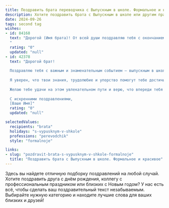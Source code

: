 ```yaml
---
title: Поздравить брата переводчика с Выпускным в школе. Формальное и красивое
description: Хотите поздравить брата с Выпускным в школе или другим праздником? Наш ИИ создаст незабываемое поздравление, а вы обязательно выделитесь среди других.  
date: 2024-09-26
tags: second tag
wishes:
- id: 84168
  text: "Дорогой (Имя брата)! От всей души поздравляю тебя с окончанием школы и успешным освоением профессии переводчика! Это значительное достижение, которое открывает перед тобой широкие горизонты и возможности. Желаю тебе дальнейших успехов, реализации всех твоих амбиций и яркого будущего, наполненного интересными проектами и профессиональными достижениями!  Пусть твой талант и знания принесут тебе заслуженное признание и удовлетворение. С праздником!
  "
  rating: "0"
  updated: "null"
- id: 42378
  text: "Дорогой брат!
  
  Поздравляю тебя с важным и знаменательным событием — выпускным в школе! Этот день ознаменовывает не только окончание учебного пути, но и открывает новые горизонты впереди. Выбор профессии переводчика — это замечательный шаг, который откроет перед тобой удивительный мир языков и культур.
  
  Я уверен, что твои знания, трудолюбие и упорство помогут тебе достичь больших высот. Пусть каждый новый день приносит тебе вдохновение и радость от работы, а все мечты станут реальностью.
  
  Желаю тебе удачи на этом увлекательном пути и верю, что впереди тебя ждут незабываемые приключения и яркие достижения.
  
  С искренними поздравлениями,
  [Ваше Имя]"
  rating: "0"
  updated: "null"

selectedValues:
  recipients: "brata"
  holidays: "s-vypusknym-v-shkole"
  professions: "perevodchik"
  style: "formalnoje"

links:
- slug: "pozdravit-brata-s-vypusknym-v-shkole-formalnoje"
  title: "Поздравить брата с Выпускным в школе. Формальное и красивое"
---
```


Здесь вы найдете отличную подборку поздравлений на любой случай.
Хотите поздравить друга с днём рождения, коллегу с профессиональным праздником или близких с Новым годом? У нас есть всё, чтобы сделать ваш поздравительный текст незабываемым. Выбирайте нужную категорию и находите лучшие слова для ваших близких и друзей!
